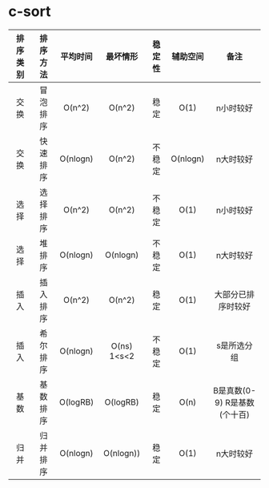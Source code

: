 # c-sort


| 排序类别 | 排序方法 | 平均时间 | 最坏情形 | 稳定性 | 辅助空间 | 备注 |
| :------: | :------: | :------: | :------: | :-----:| :------: | :--: |
| 交换 | 冒泡排序 | O(n^2) | O(n^2) | 稳定| O(1) | n小时较好 |
| 交换 | 快速排序 | O(nlogn) | O(n^2) | 不稳定| O(nlogn) | n大时较好 |
| 选择 | 选择排序 | O(n^2) | O(n^2) | 不稳定| O(1) | n小时较好 |
| 选择 | 堆排序 | O(nlogn) | O(nlogn) | 不稳定| O(1) | n大时较好 |
| 插入 | 插入排序 | O(n^2) | O(n^2) | 稳定| O(1) | 大部分已排序时较好 |
| 插入 | 希尔排序 | O(nlogn) | O(ns) 1<s<2 | 不稳定| O(1) | s是所选分组 |
| 基数 | 基数排序 | O(logRB) | O(logRB) | 稳定| O(n) | B是真数(0-9) R是基数(个十百) |
| 归并 | 归并排序 | O(nlogn) | O(nlogn)) | 稳定| O(1) | n大时较好 |
